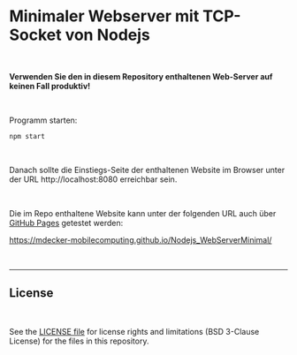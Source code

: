 # Minimaler Webserver mit TCP-Socket von Nodejs #

<br>

**Verwenden Sie den in diesem Repository enthaltenen Web-Server auf keinen Fall produktiv!**

<br>

Programm starten:
```
npm start
```

<br>

Danach sollte die Einstiegs-Seite der enthaltenen Website im Browser unter der URL http://localhost:8080
erreichbar sein.

<br>

Die im Repo enthaltene Website kann unter der folgenden URL auch über [GitHub Pages](https://pages.github.com/)
getestet werden:

https://mdecker-mobilecomputing.github.io/Nodejs_WebServerMinimal/

<br>

----

## License ##

<br>

See the [LICENSE file](LICENSE.md) for license rights and limitations (BSD 3-Clause License)
for the files in this repository.

<br>
